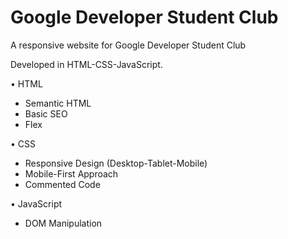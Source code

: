 # Google Developer Student Club 
A responsive website for Google Developer Student Club

Developed in HTML-CSS-JavaScript.

• HTML
 - Semantic HTML
 - Basic SEO
 - Flex

• CSS
 - Responsive Design (Desktop-Tablet-Mobile)
 - Mobile-First Approach
 - Commented Code

• JavaScript
 - DOM Manipulation
